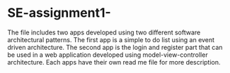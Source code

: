 # SE-assignment1-
The file includes two apps developed using two different software architectural patterns. 
The first app is a simple to do list using an event driven architecture.
The second app is the login and register part that can be used in a web application developed using model-view-controller architecture.
Each apps have their own read me file for more description.

